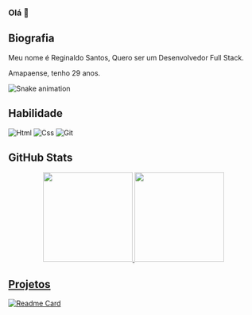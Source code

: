 ### Olá 👋

## Biografia
Meu nome é Reginaldo Santos, Quero ser um Desenvolvedor Full Stack.

Amapaense, tenho 29 anos.

<div>

 ![Snake animation](https://github.com/rd-santos0/rd-santos0/blob/output/github-contribution-grid-snake.svg)

## Habilidade

![Html](https://img.shields.io/badge/HTML5-E34F26?style=for-the-badge&logo=html5&logoColor=white)
![Css](https://img.shields.io/badge/CSS3-1572B6?style=for-the-badge&logo=css3&logoColor=white)
![Git](https://img.shields.io/badge/GIT-E44C30?style=for-the-badge&logo=git&logoColor=white)

## GitHub Stats

<div align="center">
<a href="https://github.com/rd-santos0">
<img height="180em" src="https://github-readme-stats.vercel.app/api?username=rd-santos0&show_icons=true&theme=radical&include_all_commits=true&count_private=true"/>
<img height="180em" src="https://github-readme-stats.vercel.app/api/top-langs/?username=rd-santos0&layout=compact&langs_count=7&theme=radical"/>
</div>

## Projetos

[![Readme Card](https://github-readme-stats.vercel.app/api/pin/?username=rd-santos0&repo=reginaldo-santos.github.io&theme=radical)](https://github.com/anuraghazra/github-readme-stats)

</div>
